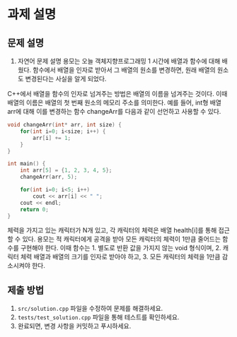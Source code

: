 # 과제 설명

## 문제 설명
1. 자연어 문제 설명
용모는 오늘 객체지향프로그래밍 1 시간에 배열과 함수에 대해 배웠다. 함수에서 배열을 인자로 받아서 그 배열의 원소를 변경하면, 원래 배열의 원소도 변경된다는 사실을 알게 되었다. 

C++에서 배열을 함수의 인자로 넘겨주는 방법은 배열의 이름을 넘겨주는 것이다. 이때 배열의 이름은 배열의 첫 번째 원소의 메모리 주소를 의미한다. 예를 들어, int형 배열 arr에 대해 이를 변경하는 함수 changeArr를 다음과 같이 선언하고 사용할 수 있다.

```cpp
void changeArr(int* arr, int size) {
    for(int i=0; i<size; i++) {
        arr[i] += 1;
    }
}

int main() {
    int arr[5] = {1, 2, 3, 4, 5};
    changeArr(arr, 5);

    for(int i=0; i<5; i++)
        cout << arr[i] << " ";
    cout << endl;
    return 0;
}
```

체력을 가지고 있는 캐릭터가 N개 있고, 각 캐릭터의 체력은 배열 health[i]를 통해 접근할 수 있다. 용모는 적 캐릭터에게 공격을 받아 모든 캐릭터의 체력이 1만큼 줄어드는 함수를 구현해야 한다. 이때 함수는 1. 별도로 반환 값을 가지지 않는 void 형식이며, 2. 캐릭터 체력 배열과 배열의 크기를 인자로 받아야 하고, 3. 모든 캐릭터의 체력을 1만큼 감소시켜야 한다.

## 제출 방법
1. `src/solution.cpp` 파일을 수정하여 문제를 해결하세요.
2. `tests/test_solution.cpp` 파일을 통해 테스트를 확인하세요.
3. 완료되면, 변경 사항을 커밋하고 푸시하세요.
